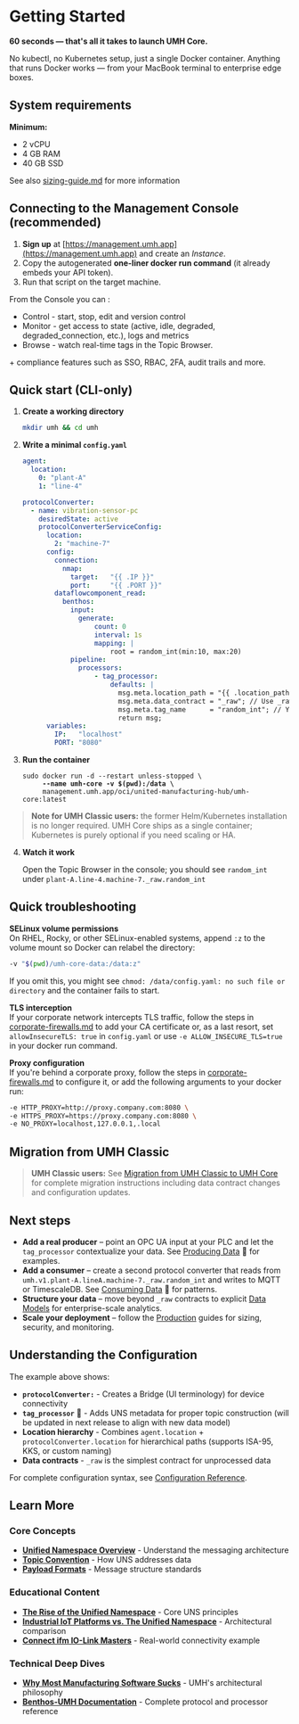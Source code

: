 # Getting Started

**60 seconds — that's all it takes to launch UMH Core.**

No kubectl, no Kubernetes setup, just a single Docker container. Anything that runs Docker works — from your MacBook terminal to enterprise edge boxes.

## System requirements

**Minimum:**

* 2 vCPU
* 4 GB RAM
* 40 GB SSD

See also [sizing-guide.md](production/sizing-guide.md "mention") for more information

## Connecting to the Management Console (recommended)

1. **Sign up** at [https://management.umh.app](https://management.umh.app) and create an _Instance_.
2. Copy the autogenerated **one-liner docker run command** (it already embeds your API token).
3. Run that script on the target machine.

From the Console you can :

* Control - start, stop, edit and version control
* Monitor - get access to state (active, idle, degraded, degraded\_connection, etc.), logs and metrics
* Browse - watch real-time tags in the Topic Browser.

\+ compliance features such as SSO, RBAC, 2FA, audit trails and more.

## Quick start (CLI-only)

1.  **Create a working directory**

    ```bash
    mkdir umh && cd umh
    ```
2.  **Write a minimal `config.yaml`**

    ```yaml
    agent:
      location: 
        0: "plant-A"
        1: "line-4"

    protocolConverter:
      - name: vibration-sensor-pc
        desiredState: active
        protocolConverterServiceConfig:
          location:
            2: "machine-7"
          config:
            connection:
              nmap:
                target:   "{{ .IP }}"
                port:     "{{ .PORT }}"
            dataflowcomponent_read:
              benthos:
                input:
                  generate:
                      count: 0
                      interval: 1s
                      mapping: |
                          root = random_int(min:10, max:20)
                pipeline:
                  processors:
                      - tag_processor:
                          defaults: |
                            msg.meta.location_path = "{{ .location_path }}"; // auto-generated path from agent and protocol converter location
                            msg.meta.data_contract = "_raw"; // Use _raw for now
                            msg.meta.tag_name      = "random_int"; // Your tag name 
                            return msg;
          variables:
            IP:   "localhost"
            PORT: "8080"   
    ```
3.  **Run the container**

    <pre class="language-bash"><code class="lang-bash">sudo docker run -d --restart unless-stopped \
    <strong>     --name umh-core -v $(pwd):/data \
    </strong>     management.umh.app/oci/united-manufacturing-hub/umh-core:latest
    </code></pre>

> **Note for UMH Classic users:** the former Helm/Kubernetes installation is no longer required. UMH Core ships as a single container; Kubernetes is purely optional if you need scaling or HA.

4.  **Watch it work**

    Open the Topic Browser in the console; you should see `random_int` under `plant-A.line-4.machine-7._raw.random_int`&#x20;

## Quick troubleshooting

**SELinux volume permissions**\
On RHEL, Rocky, or other SELinux-enabled systems, append `:z` to the volume mount so Docker can relabel the directory:

```bash
-v "$(pwd)/umh-core-data:/data:z"
```

If you omit this, you might see `chmod: /data/config.yaml: no such file or directory` and the container fails to start.

**TLS interception**\
If your corporate network intercepts TLS traffic, follow the steps in [corporate-firewalls.md](production/corporate-firewalls.md "mention") to add your CA certificate or, as a last resort, set `allowInsecureTLS: true` in `config.yaml` or use `-e ALLOW_INSECURE_TLS=true` in your docker run command.

**Proxy configuration**\
If you're behind a corporate proxy, follow the steps in [corporate-firewalls.md](production/corporate-firewalls.md "mention") to configure it, or add the following arguments to your docker run:

```bash
-e HTTP_PROXY=http://proxy.company.com:8080 \
-e HTTPS_PROXY=https://proxy.company.com:8080 \
-e NO_PROXY=localhost,127.0.0.1,.local
```

## Migration from UMH Classic

> **UMH Classic users:** See [Migration from UMH Classic to UMH Core](production/migration-from-classic.md) for complete migration instructions including data contract changes and configuration updates.

## Next steps

* **Add a real producer** – point an OPC UA input at your PLC and let the `tag_processor` contextualize your data. See [Producing Data](usage/unified-namespace/producing-data.md) 🚧 for examples.
* **Add a consumer** – create a second protocol converter that reads from `umh.v1.plant-A.lineA.machine-7._raw.random_int` and writes to MQTT or TimescaleDB. See [Consuming Data](usage/unified-namespace/consuming-data.md) 🚧 for patterns.
* **Structure your data** – move beyond `_raw` contracts to explicit [Data Models](usage/data-modeling/README.md) for enterprise-scale analytics.
* **Scale your deployment** – follow the [Production](production/README.md) guides for sizing, security, and monitoring.

## Understanding the Configuration

The example above shows:

- **`protocolConverter:`** - Creates a Bridge (UI terminology) for device connectivity
- **`tag_processor`** 🚧 - Adds UNS metadata for proper topic construction (will be updated in next release to align with new data model)
- **Location hierarchy** - Combines `agent.location` + `protocolConverter.location` for hierarchical paths (supports ISA-95, KKS, or custom naming)
- **Data contracts** - `_raw` is the simplest contract for unprocessed data

For complete configuration syntax, see [Configuration Reference](reference/configuration-reference.md).

## Learn More

### Core Concepts
- **[Unified Namespace Overview](usage/unified-namespace/overview.md)** - Understand the messaging architecture
- **[Topic Convention](usage/unified-namespace/topic-convention.md)** - How UNS addresses data
- **[Payload Formats](usage/unified-namespace/payload-formats.md)** - Message structure standards

### Educational Content
- **[The Rise of the Unified Namespace](https://learn.umh.app/lesson/chapter-2-the-rise-of-the-unified-namespace/)** - Core UNS principles
- **[Industrial IoT Platforms vs. The Unified Namespace](https://learn.umh.app/blog/industrial-iot-platforms-vs-the-unified-namespace-uns/)** - Architectural comparison
- **[Connect ifm IO-Link Masters](https://learn.umh.app/blog/connect-ifm-io-link-masters-with-the-uns/)** - Real-world connectivity example

### Technical Deep Dives
- **[Why Most Manufacturing Software Sucks](https://learn.umh.app/blog/why-most-manufacturing-software-sucks-and-what-we-do-differently-at-umh/)** - UMH's architectural philosophy
- **[Benthos-UMH Documentation](https://docs.umh.app/benthos-umh)** - Complete protocol and processor reference
